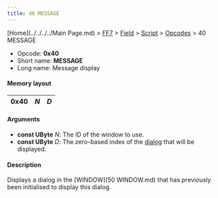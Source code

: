 ```yaml
---
title: 40 MESSAGE
---
```


[Home](../../../../Main Page.md) > [FF7](../../../../FF7.md) > [Field](../../../Field.md) > [Script](../../Script.md) > [Opcodes](../Opcodes.md) > 40 MESSAGE

-   Opcode: **0x40**
-   Short name: **MESSAGE**
-   Long name: Message display

#### Memory layout

| 0x40 | *N* | *D* |
|------|-----|-----|

#### Arguments

-   **const UByte** *N*: The ID of the window to use.
-   **const UByte** *D*: The zero-based index of the [dialog](../../Script.md) that will be displayed.

#### Description

Displays a dialog in the [WINDOW](50 WINDOW.md) that has previously been initialised to display this dialog.
